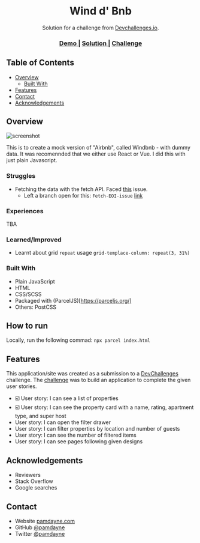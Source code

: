 <h1 align="center">Wind d' Bnb</h1>

<div align="center">
   Solution for a challenge from  <a href="http://devchallenges.io" target="_blank">Devchallenges.io</a>.
</div>

<div align="center">
  <h3>
    <a href="https://wind-d-bnb.vercel.app/">
      Demo
    </a>
    <span> | </span>
    <a href="https://github.com/pamdayne/wind-d-bnb">
      Solution
    </a>
    <span> | </span>
    <a href="https://devchallenges.io/challenges/3JFYedSOZqAxYuOCNmYD">
      Challenge
    </a>
  </h3>
</div>

<!-- TABLE OF CONTENTS -->

## Table of Contents

- [Overview](#overview)
  - [Built With](#built-with)
- [Features](#features)
- [Contact](#contact)
- [Acknowledgements](#acknowledgements)

<!-- OVERVIEW -->

## Overview
![screenshot](https://user-images.githubusercontent.com/3839533/163580222-83029e1f-81a0-419f-9b05-ea8c5571a3c0.png)

This is to create a mock version of "Airbnb", called Windbnb - with dummy data. It was recomennded that we either use React or Vue. I did this with just plain Javascript.

### Struggles
- Fetching the data with the fetch API. Faced [this](https://stackoverflow.com/questions/45696999/fetch-unexpected-end-of-input) issue.
   - Left a branch open for this: `Fetch-EOI-issue` [link](https://github.com/pamdayne/wind-d-bnb/tree/Fetch-EOI-issue)

### Experiences
TBA

### Learned/Improved
- Learnt about grid `repeat` usage `grid-templace-column: repeat(3, 31%)`

### Built With
- Plain JavaScript
- HTML
- CSS/SCSS
- Packaged with (ParcelJS)[https://parceljs.org/]
- Others: PostCSS

## How to run
Locally, run the following commad:
`npx parcel index.html`

## Features
<!-- List the features of your application or follow the template. Don't share the figma file here :) -->
This application/site was created as a submission to a [DevChallenges](https://devchallenges.io/challenges) challenge. The [challenge](https://devchallenges.io/challenges/3JFYedSOZqAxYuOCNmYD) was to build an application to complete the given user stories.

- ☑️ User story: I can see a list of properties
- ☑️ User story: I can see the property card with a name, rating, apartment type, and super host
- User story: I can open the filter drawer
- User story: I can filter properties by location and number of guests
- User story: I can see the number of filtered items
- User story: I can see pages following given designs

## Acknowledgements

<!-- This section should list any articles or add-ons/plugins that helps you to complete the project. This is optional but it will help you in the future. For example: -->

- Reviewers
- Stack Overflow
- Google searches

## Contact

- Website [pamdayne.com](https://pamdayne.com)
- GitHub [@pamdayne](https://github.com/pamdayne)
- Twitter [@pamdayne](https://twitter.com/pamdayne)
